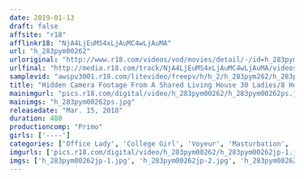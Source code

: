 ```yaml
---
date: 2019-01-13
draft: false
affsite: "r18"
afflinkr18: "NjA4LjEuMS4xLjAuMC4wLjAuMA"
url: "h_283pym00262"
urloriginal: "http://www.r18.com/videos/vod/movies/detail/-/id=h_283pym00262"
urlfinal: "http://media.r18.com/track/NjA4LjEuMS4xLjAuMC4wLjAuMA/videos/vod/movies/detail/-/id=h_283pym00262"
samplevid: "awspv3001.r18.com/litevideo/freepv/h/h_2/h_283pym262/h_283pym262_dmb_w.mp4"
title: "Hidden Camera Footage From A Shared Living House 30 Ladies/8 Hours Masturbation Special"
mainimgurl: "pics.r18.com/digital/video/h_283pym00262/h_283pym00262ps.jpg"
mainimgs: "h_283pym00262ps.jpg"
releasedate: "Mar. 15, 2018"
duration: 480
productioncomp: "Primo"
girls: ['----']
categories: ['Office Lady', 'College Girl', 'Voyeur', 'Masturbation', 'Compilation', 'Over 4 Hours', 'Hi-Def']
imgurls: ['pics.r18.com/digital/video/h_283pym00262/h_283pym00262jp-1.jpg', 'pics.r18.com/digital/video/h_283pym00262/h_283pym00262jp-2.jpg', 'pics.r18.com/digital/video/h_283pym00262/h_283pym00262jp-3.jpg', 'pics.r18.com/digital/video/h_283pym00262/h_283pym00262jp-4.jpg', 'pics.r18.com/digital/video/h_283pym00262/h_283pym00262jp-5.jpg', 'pics.r18.com/digital/video/h_283pym00262/h_283pym00262jp-6.jpg', 'pics.r18.com/digital/video/h_283pym00262/h_283pym00262jp-7.jpg', 'pics.r18.com/digital/video/h_283pym00262/h_283pym00262jp-8.jpg', 'pics.r18.com/digital/video/h_283pym00262/h_283pym00262jp-9.jpg', 'pics.r18.com/digital/video/h_283pym00262/h_283pym00262jp-10.jpg', 'pics.r18.com/digital/video/h_283pym00262/h_283pym00262jp-11.jpg', 'pics.r18.com/digital/video/h_283pym00262/h_283pym00262jp-12.jpg', 'pics.r18.com/digital/video/h_283pym00262/h_283pym00262jp-13.jpg', 'pics.r18.com/digital/video/h_283pym00262/h_283pym00262jp-14.jpg', 'pics.r18.com/digital/video/h_283pym00262/h_283pym00262jp-15.jpg', 'pics.r18.com/digital/video/h_283pym00262/h_283pym00262jp-16.jpg', 'pics.r18.com/digital/video/h_283pym00262/h_283pym00262jp-17.jpg', 'pics.r18.com/digital/video/h_283pym00262/h_283pym00262jp-18.jpg', 'pics.r18.com/digital/video/h_283pym00262/h_283pym00262jp-19.jpg', 'pics.r18.com/digital/video/h_283pym00262/h_283pym00262jp-20.jpg']
imgs: ['h_283pym00262jp-1.jpg', 'h_283pym00262jp-2.jpg', 'h_283pym00262jp-3.jpg', 'h_283pym00262jp-4.jpg', 'h_283pym00262jp-5.jpg', 'h_283pym00262jp-6.jpg', 'h_283pym00262jp-7.jpg', 'h_283pym00262jp-8.jpg', 'h_283pym00262jp-9.jpg', 'h_283pym00262jp-10.jpg', 'h_283pym00262jp-11.jpg', 'h_283pym00262jp-12.jpg', 'h_283pym00262jp-13.jpg', 'h_283pym00262jp-14.jpg', 'h_283pym00262jp-15.jpg', 'h_283pym00262jp-16.jpg', 'h_283pym00262jp-17.jpg', 'h_283pym00262jp-18.jpg', 'h_283pym00262jp-19.jpg', 'h_283pym00262jp-20.jpg']
---
```

